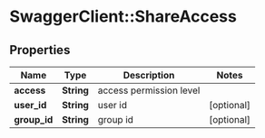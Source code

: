 # SwaggerClient::ShareAccess

## Properties
Name | Type | Description | Notes
------------ | ------------- | ------------- | -------------
**access** | **String** | access permission level | 
**user_id** | **String** | user id | [optional] 
**group_id** | **String** | group id | [optional] 


